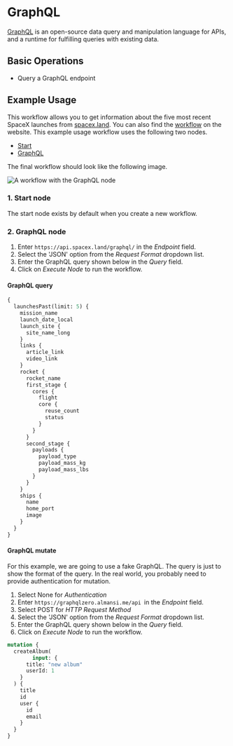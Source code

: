# GraphQL

[GraphQL](https://graphql.org/) is an open-source data query and manipulation language for APIs, and a runtime for fulfilling queries with existing data.


## Basic Operations

- Query a GraphQL endpoint

## Example Usage

This workflow allows you to get information about the five most recent SpaceX launches from [spacex.land](https://spacex.land/). You can also find the [workflow](https://n8n.io/workflows/558) on the website. This example usage workflow uses the following two nodes.
- [Start](/integrations/builtin/core-nodes/n8n-nodes-base.start/)
- [GraphQL]()

The final workflow should look like the following image.

![A workflow with the GraphQL node](/_images/integrations/builtin/core-nodes/graphql/workflow.png)

### 1. Start node

The start node exists by default when you create a new workflow.

### 2. GraphQL node

1. Enter `https://api.spacex.land/graphql/` in the *Endpoint* field.
2. Select the 'JSON' option from the *Request Format* dropdown list.
3. Enter the GraphQL query shown below in the *Query* field.
4. Click on *Execute Node* to run the workflow.

#### GraphQL query
```graphql
{
  launchesPast(limit: 5) {
    mission_name
    launch_date_local
    launch_site {
      site_name_long
    }
    links {
      article_link
      video_link
    }
    rocket {
      rocket_name
      first_stage {
        cores {
          flight
          core {
            reuse_count
            status
          }
        }
      }
      second_stage {
        payloads {
          payload_type
          payload_mass_kg
          payload_mass_lbs
        }
      }
    }
    ships {
      name
      home_port
      image
    }
  }
}
```


#### GraphQL mutate
For this example, we are going to use a fake GraphQL. The query is just to show the format of the query. In the real world, you probably need to provide authentication for mutation.

1. Select None for *Authentication*
2. Enter `https://graphqlzero.almansi.me/api `in the *Endpoint* field.
3. Select POST for *HTTP Request Method*
4. Select the 'JSON' option from the *Request Format* dropdown list.
5. Enter the GraphQL query shown below in the *Query* field.
6. Click on *Execute Node* to run the workflow.

```graphql
mutation {
  createAlbum(
		input: {
      title: "new album"
      userId: 1
    }
  ) {
    title
    id
    user {
      id
      email
    }
  }
}
```
